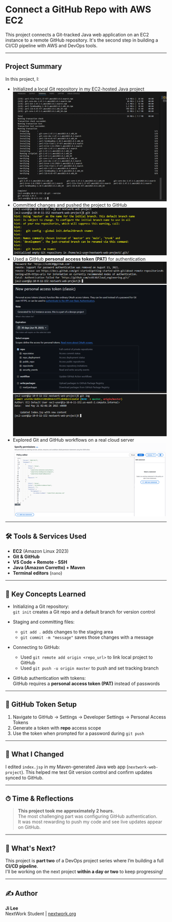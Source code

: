 #  Connect a GitHub Repo with AWS EC2

This project connects a Git-tracked Java web application on an EC2 instance to a remote GitHub repository. It's the second step in building a CI/CD pipeline with AWS and DevOps tools.

---

##  Project Summary

In this project, I:

- Initialized a local Git repository in my EC2-hosted Java project
![image](image/01.PNG)
- Committed changes and pushed the project to GitHub
![image](image/03.PNG)
- Used a GitHub **personal access token (PAT)** for authentication
![image](image/04.PNG)
![image](image/05.PNG)
![image](image/06.PNG)
- Explored Git and GitHub workflows on a real cloud server
![image](image/07.PNG)

---

## 🛠 Tools & Services Used

- **EC2** (Amazon Linux 2023)
- **Git & GitHub**
- **VS Code + Remote - SSH**
- **Java (Amazon Corretto) + Maven**
- **Terminal editors** (`nano`)

---

## 🧠 Key Concepts Learned

- Initializing a Git repository:  
  `git init` creates a Git repo and a default branch for version control

- Staging and committing files:  
  - `git add .` adds changes to the staging area  
  - `git commit -m "message"` saves those changes with a message

- Connecting to GitHub:
  - Used `git remote add origin <repo_url>` to link local project to GitHub
  - Used `git push -u origin master` to push and set tracking branch

- GitHub authentication with tokens:  
  GitHub requires a **personal access token (PAT)** instead of passwords

---

## 🔐 GitHub Token Setup

1. Navigate to GitHub → Settings → Developer Settings → Personal Access Tokens
2. Generate a token with **repo** access scope
3. Use the token when prompted for a password during `git push`

---

## 📁 What I Changed

I edited `index.jsp` in my Maven-generated Java web app (`nextwork-web-project`). This helped me test Git version control and confirm updates synced to GitHub.

---

## ⏱ Time & Reflections

> **This project took me approximately 2 hours.**  
> The most challenging part was configuring GitHub authentication.  
> It was most rewarding to push my code and see live updates appear on GitHub.

---

## 📅 What's Next?

This project is **part two** of a DevOps project series where I’m building a full **CI/CD pipeline**.  
I'll be working on the next project **within a day or two** to keep progressing!

---

## ✍️ Author

**Ji Lee**  
NextWork Student | [nextwork.org](https://community.nextwork.org)


